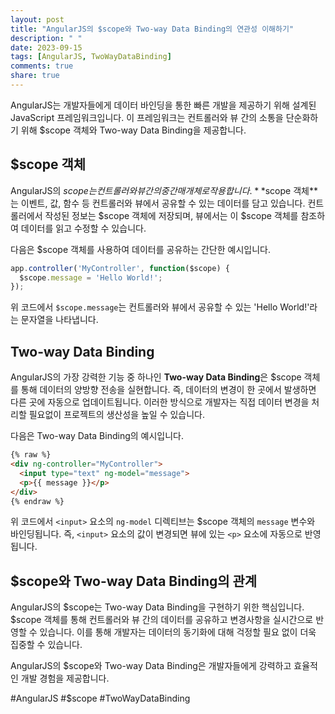 ```yaml
---
layout: post
title: "AngularJS의 $scope와 Two-way Data Binding의 연관성 이해하기"
description: " "
date: 2023-09-15
tags: [AngularJS, TwoWayDataBinding]
comments: true
share: true
---
```


AngularJS는 개발자들에게 데이터 바인딩을 통한 빠른 개발을 제공하기 위해 설계된 JavaScript 프레임워크입니다. 이 프레임워크는 컨트롤러와 뷰 간의 소통을 단순화하기 위해 $scope 객체와 Two-way Data Binding을 제공합니다.

## $scope 객체

AngularJS의 $scope는 컨트롤러와 뷰 간의 중간 매개체로 작용합니다. **$scope 객체**는 이벤트, 값, 함수 등 컨트롤러와 뷰에서 공유할 수 있는 데이터를 담고 있습니다. 컨트롤러에서 작성된 정보는 $scope 객체에 저장되며, 뷰에서는 이 $scope 객체를 참조하여 데이터를 읽고 수정할 수 있습니다.

다음은 $scope 객체를 사용하여 데이터를 공유하는 간단한 예시입니다.

```javascript
app.controller('MyController', function($scope) {
  $scope.message = 'Hello World!';
});
```

위 코드에서 `$scope.message`는 컨트롤러와 뷰에서 공유할 수 있는 'Hello World!'라는 문자열을 나타냅니다.

## Two-way Data Binding

AngularJS의 가장 강력한 기능 중 하나인 **Two-way Data Binding**은 $scope 객체를 통해 데이터의 양방향 전송을 실현합니다. 즉, 데이터의 변경이 한 곳에서 발생하면 다른 곳에 자동으로 업데이트됩니다. 이러한 방식으로 개발자는 직접 데이터 변경을 처리할 필요없이 프로젝트의 생산성을 높일 수 있습니다.

다음은 Two-way Data Binding의 예시입니다.

```html
{% raw %}
<div ng-controller="MyController">
  <input type="text" ng-model="message">
  <p>{{ message }}</p>
</div>
{% endraw %}
```

위 코드에서 `<input>` 요소의 `ng-model` 디렉티브는 $scope 객체의 `message` 변수와 바인딩됩니다. 즉, `<input>` 요소의 값이 변경되면 뷰에 있는 `<p>` 요소에 자동으로 반영됩니다.

## $scope와 Two-way Data Binding의 관계

AngularJS의 $scope는 Two-way Data Binding을 구현하기 위한 핵심입니다. $scope 객체를 통해 컨트롤러와 뷰 간의 데이터를 공유하고 변경사항을 실시간으로 반영할 수 있습니다. 이를 통해 개발자는 데이터의 동기화에 대해 걱정할 필요 없이 더욱 집중할 수 있습니다.

AngularJS의 $scope와 Two-way Data Binding은 개발자들에게 강력하고 효율적인 개발 경험을 제공합니다.

#AngularJS #$scope #TwoWayDataBinding